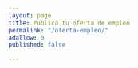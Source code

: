 ```yaml
---
layout: page
title: Publicá tu oferta de empleo
permalink: "/oferta-empleo/"
adallow: 0
published: false

---
```


